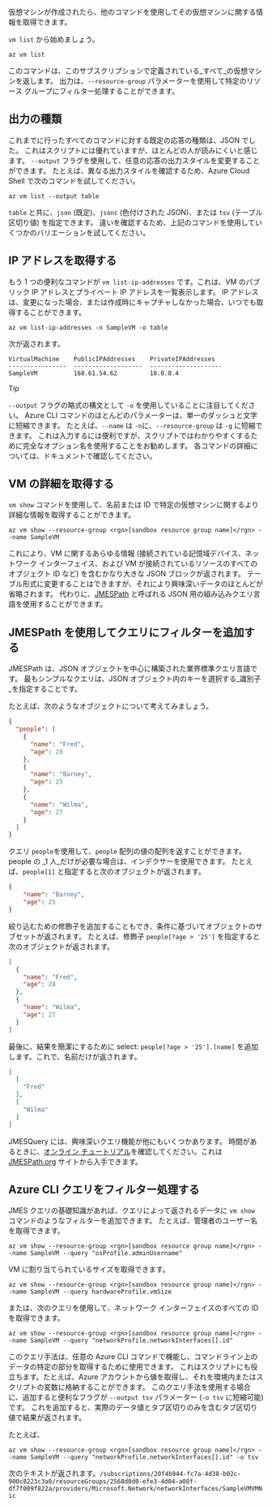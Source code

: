 仮想マシンが作成されたら、他のコマンドを使用してその仮想マシンに関する情報を取得できます。

`vm list` から始めましょう。

```azurecli
az vm list
```

このコマンドは、このサブスクリプションで定義されている_すべて_の仮想マシンを返します。 出力は、`--resource-group` パラメーターを使用して特定のリソース グループにフィルター処理することができます。 

## <a name="output-types"></a>出力の種類
これまでに行ったすべてのコマンドに対する既定の応答の種類は、JSON でした。 これはスクリプトには優れていますが、ほとんどの人が読みにくいと感じます。 `--output` フラグを使用して、任意の応答の出力スタイルを変更することができます。 たとえば、異なる出力スタイルを確認するため、Azure Cloud Shell で次のコマンドを試してください。

```azurecli
az vm list --output table
```

`table` と共に、`json` (既定)、`jsonc` (色付けされた JSON)、または `tsv` (テーブル区切り値) を指定できます。 違いを確認するため、上記のコマンドを使用していくつかのバリエーションを試してください。

## <a name="getting-the-ip-address"></a>IP アドレスを取得する

もう 1 つの便利なコマンドが `vm list-ip-addresses` です。これは、VM のパブリック IP アドレスとプライベート IP アドレスを一覧表示します。 IP アドレスは、変更になった場合、または作成時にキャプチャしなかった場合、いつでも取得することができます。

```azurecli
az vm list-ip-addresses -n SampleVM -o table
```

次が返されます。

```
VirtualMachine    PublicIPAddresses    PrivateIPAddresses
----------------  -------------------  --------------------
SampleVM          168.61.54.62         10.0.0.4
```

> [!TIP]
> `--output` フラグの略式の構文として `-o` を使用していることに注目してください。 Azure CLI コマンドのほとんどのパラメーターは、単一のダッシュと文字に短縮できます。 たとえば、`--name` は `-n`に、`--resource-group` は `-g` に短縮できます。 これは入力するには便利ですが、スクリプトではわかりやすくするために完全なオプション名を使用することをお勧めします。 各コマンドの詳細については、ドキュメントで確認してください。

## <a name="getting-vm-details"></a>VM の詳細を取得する

`vm show` コマンドを使用して、名前または ID で特定の仮想マシンに関するより詳細な情報を取得することができます。

```azurecli
az vm show --resource-group <rgn>[sandbox resource group name]</rgn> --name SampleVM
```

これにより、VM に関するあらゆる情報 (接続されている記憶域デバイス、ネットワーク インターフェイス、および VM が接続されているリソースのすべてのオブジェクト ID など) を含むかなり大きな JSON ブロックが返されます。 テーブル形式に変更することはできますが、それにより興味深いデータのほとんどが省略されます。 代わりに、[JMESPath](http://jmespath.org/) と呼ばれる JSON 用の組み込みクエリ言語を使用することができます。

## <a name="adding-filters-to-queries-with-jmespath"></a>JMESPath を使用してクエリにフィルターを追加する

JMESPath は、JSON オブジェクトを中心に構築された業界標準クエリ言語です。 最もシンプルなクエリは、JSON オブジェクト内のキーを選択する_識別子_を指定することです。

たとえば、次のようなオブジェクトについて考えてみましょう。

```json
{
  "people": [
    {
      "name": "Fred",
      "age": 28
    },
    {
      "name": "Barney",
      "age": 25
    },
    {
      "name": "Wilma",
      "age": 27
    }
  ]
}
```

クエリ `people`を使用して、`people` 配列の値の配列を返すことができます。 people の _1 人_だけが必要な場合は、インデクサーを使用できます。 たとえば、`people[1]` と指定すると次のオブジェクトが返されます。

```json
{
    "name": "Barney",
    "age": 25
}
```

絞り込むための修飾子を追加することもでき、条件に基づいてオブジェクトのサブセットが返されます。 たとえば、修飾子 `people[?age > '25']` を指定すると次のオブジェクトが返されます。

```json
[
  {
    "name": "Fred",
    "age": 28
  },
  {
    "name": "Wilma",
    "age": 27
  }
]
```

最後に、結果を簡潔にするために select: `people[?age > '25'].[name]` を追加します。これで、名前だけが返されます。

```json
[
  [
    "Fred"
  ],
  [
    "Wilma"
  ]
]
```

JMESQuery には、興味深いクエリ機能が他にもいくつかあります。 時間があるときに、[オンライン チュートリアル](http://jmespath.org/tutorial.html)を確認してください。これは [JMESPath.org](http://jmespath.org/) サイトから入手できます。

## <a name="filtering-our-azure-cli-queries"></a>Azure CLI クエリをフィルター処理する

JMES クエリの基礎知識があれば、クエリによって返されるデータに `vm show` コマンドのようなフィルターを追加できます。 たとえば、管理者のユーザー名を取得できます。

```azurecli
az vm show --resource-group <rgn>[sandbox resource group name]</rgn> --name SampleVM --query "osProfile.adminUsername"
```

VM に割り当てられているサイズを取得できます。

```azurecli
az vm show --resource-group <rgn>[sandbox resource group name]</rgn> --name SampleVM --query hardwareProfile.vmSize
```

または、次のクエリを使用して、ネットワーク インターフェイスのすべての ID を取得できます。

```azurecli
az vm show --resource-group <rgn>[sandbox resource group name]</rgn> --name SampleVM --query "networkProfile.networkInterfaces[].id"
```

このクエリ手法は、任意の Azure CLI コマンドで機能し、コマンドライン上のデータの特定の部分を取得するために使用できます。 これはスクリプトにも役立ちます。たとえば、Azure アカウントから値を取得し、それを環境内またはスクリプトの変数に格納することができます。 このクエリ手法を使用する場合に、追加すると便利なフラグが `--output tsv` パラメーター (`-o tsv` に短縮可能) です。 これを追加すると、実際のデータ値とタブ区切りのみを含むタブ区切り値で結果が返されます。

たとえば、

```azurecli
az vm show --resource-group <rgn>[sandbox resource group name]</rgn> --name SampleVM --query "networkProfile.networkInterfaces[].id" -o tsv
```

次のテキストが返されます。`/subscriptions/20f4b944-fc7a-4d38-b02c-900c8223c3a0/resourceGroups/2568d0d0-efe3-4d04-a08f-df7f009f822a/providers/Microsoft.Network/networkInterfaces/SampleVMVMNic`

